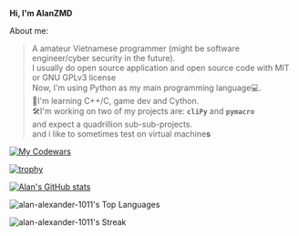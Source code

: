 **Hi, I'm AlanZMD**

About me:
>A amateur Vietnamese programmer (might be software engineer/cyber security in the future).\
>I usually do open source application and open source code with MIT or GNU GPLv3 license\
>Now, I'm using Python as my main programming language💻.\
>📖I'm learning C++/C, game dev and Cython.\
>🛠I'm working on two of my projects are: **`cliPy`** and **`pymacro`**\
>and expect a quadrillion sub-sub-projects.\
>and i like to sometimes test on virtual machine**s**

[![My Codewars](https://www.codewars.com/users/alan_alexander/badges/large)](https://www.codewars.com/users/alan_alexander/badges/large)

[![trophy](https://github-profile-trophy.vercel.app/?username=alan-alexander-1011&theme=apprentice&margin-w=15&no-frame=true)](https://github.com/ryo-ma/github-profile-trophy)

[![Alan's GitHub stats](https://github-readme-stats.vercel.app/api?username=alan-alexander-1011&theme=transparent&bg_color=00000000&title_color=FFFFFFFF)](https://github.com/anuraghazra/github-readme-stats)

![alan-alexander-1011's Top Languages](https://github-readme-stats.vercel.app/api/top-langs/?username=alan-alexander-1011&theme=dark&show_icons=true&hide_border=false&layout=compact)

![alan-alexander-1011's Streak](https://github-readme-streak-stats.herokuapp.com/?user=alan-alexander-1011&theme=dark&hide_border=false)
